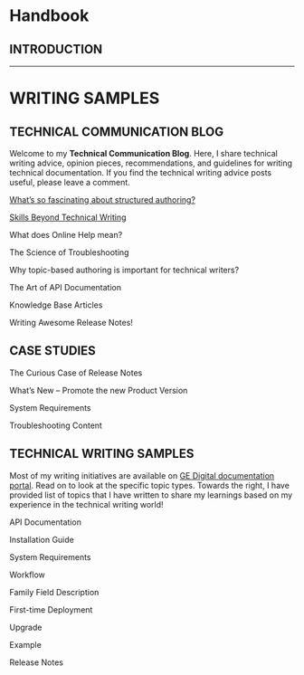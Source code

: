 # Handbook

## INTRODUCTION





---

# WRITING SAMPLES
## TECHNICAL COMMUNICATION BLOG
Welcome to my **Technical Communication Blog**. Here, I share technical writing advice, opinion pieces, recommendations, and guidelines for writing technical documentation. If you find the technical writing advice posts useful, please leave a comment.


[What’s so fascinating about structured authoring?]()

[Skills Beyond Technical Writing]()

What does Online Help mean?

The Science of Troubleshooting

Why topic-based authoring is important for technical writers?

The Art of API Documentation

Knowledge Base Articles

Writing Awesome Release Notes!



<!--## CREATIVE BLOGS-->


## CASE STUDIES


The Curious Case of Release Notes

What’s New – Promote the new Product Version

System Requirements

Troubleshooting Content

## TECHNICAL WRITING SAMPLES

Most of my writing initiatives are available on [GE Digital documentation portal](). Read on to look at the specific topic types. Towards the right, I have provided list of topics that I have written to share my learnings based on my experience in the technical writing world!

API Documentation

Installation Guide

System Requirements

Workflow

Family Field Description

First-time Deployment

Upgrade

Example

Release Notes
